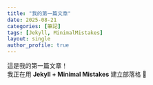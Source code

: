 ```yaml
---
title: "我的第一篇文章"
date: 2025-08-21
categories: [筆記]
tags: [Jekyll, MinimalMistakes]
layout: single
author_profile: true
---
```


這是我的第一篇文章！  
我正在用 **Jekyll + Minimal Mistakes** 建立部落格 🚀

